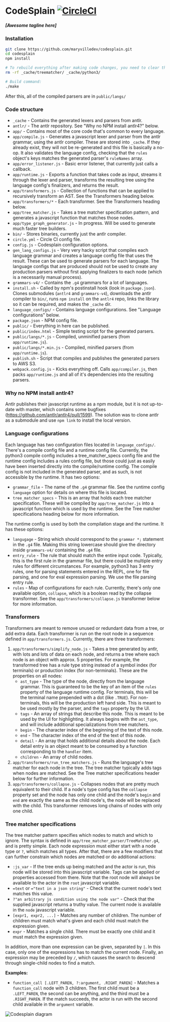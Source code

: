 # CodeSplain [![CircleCI](https://circleci.com/gh/maryvilledev/codesplain.svg?style=svg)](https://circleci.com/gh/maryvilledev/codesplain)

##### [Awesome tagline here]

### Installation
```sh
git clone https://github.com/maryvilledev/codesplain.git
cd codesplain
npm install

# To rebuild everything after making code changes, you need to clear the cache:
rm -rf _cache/treematcher/ _cache/python3/

# Build command:
./make
```
After this, all of the compiled parsers are in `public/langs/`

### Code structure
* `_cache` - Contains the generated lexers and parsers from antlr.
* `antlr/` - The antlr repository. See "Why no NPM install antlr4?" below.
* `app/` - Contains most of the core code that's common to every language.
* `app/compile.js` - Generates a javascript lexer and parser from the antlr grammar, using the antlr compiler. These are stored into `_cache`. If they already exist, they will not be re-generated and this file is basically a no-op. It also validates the language config, checking that the `rules` object's keys matches the generated parser's `ruleNames` array.
* `app/error_listener.js` - Basic error listener, that currently just calls a callback.
* `app/runtime.js` - Exports a function that takes code as input, streams it through the lexer and parser, transforms the resulting tree using the language config's finalizers, and returns the result.
* `app/transformers.js` - Collection of functions that can be applied to recursively transform an AST. See the Transformers heading below.
* `app/transformers/*` - Each transformer. See the Transformers heading below.
* `app/tree_matcher.js` - Takes a tree matcher specification pattern, and generates a javascript function that matches those nodes.
* `app/type_graph_generator.js` - In progress. Will be used to generate much faster tree builders.
* `bin/` - Stores binaries, currently just the antlr compiler.
* `circle.yml` - Circle CI config file.
* `config.js` - Codesplain configuration options.
* `gen_lang_configs.js` - Very very hacky script that compiles each language grammar and creates a language config file that uses the result. These can be used to generate parsers for each language. The language configs that are produced should not be used to create any production parsers without first applying finalizers to each node (which is a necessarily manual process).
* `grammars-v4/` - Contains the `.g4` grammars for a lot of languages.
* `install.sh` - Called by npm's postinstall hook (look in `package.json`). Clones submodules (`antlr4` and `grammars-v4`), downloads the antlr compiler to `bin/`, runs `npm install` on the `antlr4` repo, links the library so it can be required, and makes the `_cache` dir.
* `language_configs/` - Contains language configurations. See "Language configurations" below.
* `package.json` - NPM config file.
* `public/` - Everything in here can be published.
* `public/index.html` - Simple testing script for the generated parsers.
* `public/langs/*.js` - Compiled, unminified parsers (from `app/runtime.js`).
* `public/langs/*.min.js` - Compiled, minified parsers (from `app/runtime.js`).
* `publish.sh` - Script that compiles and publishes the generated parsers to AWS S3.
* `webpack.config.js` - Kicks everything off. Calls `app/compiler.js`, then packs `app/runtime.js` and all of it's dependencies into the resulting parsers.

### Why no NPM install antlr4?
Antlr publishes their javascript runtime as a npm module, but it is not up-to-date with master, which contains some bugfixes (https://github.com/antlr/antlr4/pull/1599). The solution was to clone antlr as a submodule and use `npm link` to install the local version.

### Language configurations
Each language has two configuration files located in `language_configs/`. There's a compile config file and a runtime config file. Currently, the python3 compile config includes a tree_matcher_specs config file and the runtime config includes a rules config file, but those could just as easily have been inserted directly into the compile/runtime config. The compile config is not included in the generated parser, and as such, is not accessible by the runtime. It has two options:
* `grammar_file` - The name of the `.g4` grammar file. See the runtime config `language` option for details on where this file is located.
* `tree_matcher_specs` - This is an array that holds each tree matcher specification. These will be compiled by `app/tree_matcher.js` into a javascript function which is used by the runtime. See the Tree matcher specifications heading below for more information.

The runtime config is used by both the compilation stage and the runtime. It has these options:
* `langugage` - String which should correspond to the `grammar *;` statement in the `.g4` file. Making this string lowercase should give the directory inside `grammars-v4/` containing the `.g4` file.
* `entry_rule` - The rule that should match the entire input code. Typically, this is the first rule in the grammar file, but there could be multiple entry rules for different circumstances. For example, python3 has 3 entry rules, one for parsing statements entered in the REPL, one for file parsing, and one for eval expression parsing. We use the file parsing entry rule.
* `rules` - Map of configurations for each rule. Currently, there's only one available option, `collapse`, which is a boolean read by the collapse transformer. See the `app/transformers/collapse.js` transformer below for more information.

### Transformers
Transformers are meant to remove unused or redundant data from a tree, or add extra data. Each transformer is run on the root node in a sequence defined in `app/transformers.js`. Currently, there are three transformers:
1. `app/transformers/simplify_node.js` - Takes a tree generated by antlr, with lots and lots of data on each node, and returns a tree where each node is an object with approx. 5 properties. For example, the transformed tree has a rule type string instead of a symbol index (for terminals) or production index (for non-terminals). These are the properties on all nodes:
    * `ast_type` - The type of the node, directly from the language grammar. This is guaranteed to be the key of an item of the `rules` property of the language runtime config. For terminals, this will be the terminal name prepended with a dot (like `.TRUE`). For non-terminals, this will be the production left hand side. This is meant to be used mostly by the parser, and the `tags` property by the UI.
    * `tags` - An array of strings that describe this node. This is meant to be used by the UI for highlighting. It always begins with the `ast_type`, and will include additional specializations from tree matchers.
    * `begin` - The character index of the beginning of the text of this node.
    * `end` - The character index of the end of the text of this node.
    * `detail` - An array that holds additional details about the node. Each detail entry is an object meant to be consumed by a function corresponding to the `handler` item.
    * `children` - An array of child nodes.
2. `app/transformers/run_tree_matchers.js` - Runs the language's tree matcher for each node in the tree. The tree matcher typically adds tags when nodes are matched. See the Tree matcher specifications header below for further information.
3. `app/transformers/collapse.js` - Collapses nodes that are pretty much equivalent to their child. If a node's type config has the `collapse` property set and the node has only one child and the node's `begin` and `end` are exactly the same as the child node's, the node will be replaced with the child. This transformer removes long chains of nodes with only one child.

### Tree matcher specifications
The tree matcher pattern specifies which nodes to match and which to ignore. The syntax is defined in `app/tree_matcher_parser/TreeMatcher.g4`, and is pretty simple. Each node expression must either start with a node type or `?`, which matches all types. After that, there are a few modifiers that can further constrain which nodes are matched or do additional actions:
* `:js_var` - If the tree ends up being matched and the actor is run, this node will be stored into this javascript variable. Tags can be applied or properties accessed from there. Note that the root node will always be available to the actor in the `root` javascript variable.
* `=text` or `="text in a json string"` - Check that the current node's text matches this value.
* `?"an arbitrary js condition using the node var"` - Check that the supplied javascript returns a truthy value. The current node is available in the `node` javascript variable.
* `[expr1, expr2, ...]` - Matches any number of children. The number of children must match what's given and each child must match the expression given.
* `expr` - Matches a single child. There must be exactly one child and it must match the expression given.

In addition, more than one expression can be given, separated by `|`. In this case, only one of the expressions has to match the current node. Finally, an expression may be preceded by `/`, which causes the search to descend through single-child nodes to find a match.

**Examples:**
* `function_call [.LEFT_PAREN, ?:argument, .RIGHT_PAREN]` - Matches a `function_call` node with 3 children. The first child must be a `.LEFT_PAREN`, the second can be anything, and the third must be a `.RIGHT_PAREN`. If the match succeeds, the actor is run with the second child available in the `argument` variable.

![Codesplain diagram](diagram.png)
